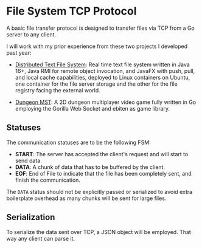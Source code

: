 # File System TCP Protocol

A basic file transfer protocol is designed to transfer files via TCP from a Go
server to any client.

I will work with my prior experience from these two projects I developed past
year:

- [Distributed Text File System](https://github.com/tobiasbriones/cp-unah-mm545-distributed-text-file-system):
  Real time text file system written in Java 16+, Java RMI for remote object
  invocation, and JavaFX with push, pull, and local cache capabilities, deployed
  to Linux containers on Ubuntu, one container for the file server storage and
  the other for the file registry facing the external world.

- [Dungeon MST](https://github.com/tobiasbriones/dungeon-mst): A 2D dungeon
  multiplayer video game fully written in Go employing the Gorilla Web Socket
  and ebiten as game library.

## Statuses

The communication statuses are to be the following FSM:

- **START**: The server has accepted the client's request and will start to send
  data.
- **DATA**: A chunk of data that has to be buffered by the client.
- **EOF**: End of File to indicate that the file has been completely sent, and
  finish the communication.

The `DATA` status should not be explicitly passed or serialized to avoid extra
boilerplate overhead as many chunks will be sent for large files.

## Serialization

To serialize the data sent over TCP, a JSON object will be employed. That 
way any client can parse it.
